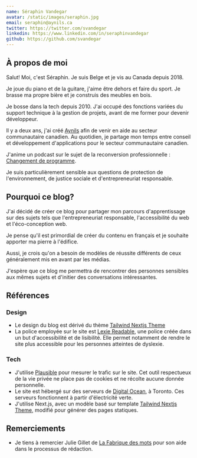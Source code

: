 ```yaml
---
name: Séraphin Vandegar
avatar: /static/images/seraphin.jpg
email: seraphin@aynils.ca
twitter: https://twitter.com/svandegar
linkedin: https://www.linkedin.com/in/seraphinvandegar
github: https://github.com/svandegar
---
```


## À propos de moi

Salut! Moi, c'est Séraphin. Je suis Belge et je vis au Canada depuis 2018.

Je joue du piano et de la guitare, j'aime être dehors et faire du sport. Je brasse ma propre bière et je construis des meubles en bois.

Je bosse dans la tech depuis 2010. J'ai occupé des fonctions variées du support technique à la gestion de projets, avant de me former pour devenir développeur.

Il y a deux ans, j'ai créé [Aynils](https://aynils.ca/fr) afin de venir en aide au secteur communautaire canadien. Au quotidien, je partage mon temps entre conseil et développement d'applications pour le secteur communautaire canadien.

J'anime un podcast sur le sujet de la reconversion professionnelle : [Changement de programme](https://changementdeprogramme.com).

Je suis particulièrement sensible aux questions de protection de l'environnement, de justice sociale et d'entrepreneuriat responsable.

## Pourquoi ce blog?

J'ai décidé de créer ce blog pour partager mon parcours d'apprentissage sur des sujets tels que l'entrepreneuriat responsable, l'accessibilité du web et l'éco-conception web.

Je pense qu'il est primordial de créer du contenu en français et je souhaite apporter ma pierre à l'édifice.

Aussi, je crois qu'on a besoin de modèles de réussite différents de ceux généralement mis en avant par les médias.

J'espère que ce blog me permettra de rencontrer des personnes sensibles aux mêmes sujets et d'initier des conversations intéressantes.

## Références

### Design

- Le design du blog est dérivé du thème [Tailwind Nextjs Theme](https://github.com/timlrx/tailwind-nextjs-starter-blog)
- La police employée sur le site est [Lexie Readable](http://www.k-type.com/fonts/lexie-readable/), une police créée dans un but d'accessibilité et de lisibilité. Elle permet notamment de rendre le site plus accessible pour les personnes atteintes de dyslexie.

### Tech

- J'utilise [Plausible](https://plausible.io) pour mesurer le trafic sur le site. Cet outil respectueux de la vie privée ne place pas de cookies et ne récolte aucune donnée personnelle.
- Le site est hébergé sur des serveurs de [Digital Ocean](https://digitalocean.com), à Toronto. Ces serveurs fonctionnent à partir d'électricité verte.
- J'utilise Next.js, avec un modèle basé sur template [Tailwind Nextjs Theme](https://github.com/timlrx/tailwind-nextjs-starter-blog), modifié pour générer des pages statiques.

## Remerciements

- Je tiens à remercier Julie Gillet de [La Fabrique des mots](https://lafabriquedesmots.ca) pour son aide dans le processus de rédaction.
